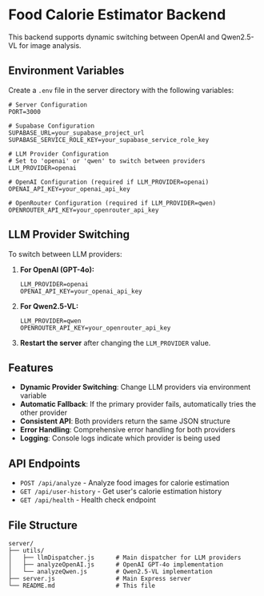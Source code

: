 # Food Calorie Estimator Backend

This backend supports dynamic switching between OpenAI and Qwen2.5-VL for image analysis.

## Environment Variables

Create a `.env` file in the server directory with the following variables:

```env
# Server Configuration
PORT=3000

# Supabase Configuration
SUPABASE_URL=your_supabase_project_url
SUPABASE_SERVICE_ROLE_KEY=your_supabase_service_role_key

# LLM Provider Configuration
# Set to 'openai' or 'qwen' to switch between providers
LLM_PROVIDER=openai

# OpenAI Configuration (required if LLM_PROVIDER=openai)
OPENAI_API_KEY=your_openai_api_key

# OpenRouter Configuration (required if LLM_PROVIDER=qwen)
OPENROUTER_API_KEY=your_openrouter_api_key
```

## LLM Provider Switching

To switch between LLM providers:

1. **For OpenAI (GPT-4o):**
   ```env
   LLM_PROVIDER=openai
   OPENAI_API_KEY=your_openai_api_key
   ```

2. **For Qwen2.5-VL:**
   ```env
   LLM_PROVIDER=qwen
   OPENROUTER_API_KEY=your_openrouter_api_key
   ```

3. **Restart the server** after changing the `LLM_PROVIDER` value.

## Features

- **Dynamic Provider Switching**: Change LLM providers via environment variable
- **Automatic Fallback**: If the primary provider fails, automatically tries the other provider
- **Consistent API**: Both providers return the same JSON structure
- **Error Handling**: Comprehensive error handling for both providers
- **Logging**: Console logs indicate which provider is being used

## API Endpoints

- `POST /api/analyze` - Analyze food images for calorie estimation
- `GET /api/user-history` - Get user's calorie estimation history
- `GET /api/health` - Health check endpoint

## File Structure

```
server/
├── utils/
│   ├── llmDispatcher.js      # Main dispatcher for LLM providers
│   ├── analyzeOpenAI.js      # OpenAI GPT-4o implementation
│   └── analyzeQwen.js        # Qwen2.5-VL implementation
├── server.js                 # Main Express server
└── README.md                 # This file
``` 